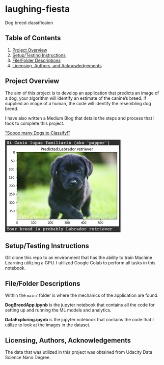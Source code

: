 # laughing-fiesta
Dog breed classificaion

[//]: # (Image References)

[image1]: ./images/blog_images/pup01.png "Sample Output"

## Table of Contents

1. [Project Overview](#overview)
2. [Setup/Testing Instructions](#setup)
3. [File/Folder Descriptions](#files)
4. [Licensing, Authors, and Acknowledgements](#licensing)

## Project Overview <a name="overview"></a>

The aim of this project is to develop an application that predicts an image of a dog, your algorithm will identify an estimate of the canine’s breed.  If supplied an image of a human, the code will identify the resembling dog breed.  

I have also written a Medium Blog that details the steps and process that I took to complete this project.  

["Soooo many Dogs to Classify!"](https://njackson-gis.medium.com/soooo-many-dogs-to-classify-22027bd8a426)

![Sample Output][image1]

## Setup/Testing Instructions <a name="setup"></a>

Git clone this repo to an environment that has the ability to train Machine Learning utilizing a GPU.  I utilized Google Colab to perform all tasks in this notebook.

## File/Folder Descriptions <a name="files"></a>

Within the `main/` folder is where the mechanics of the application are found.

**DogBreedApp.ipynb** is the jupyter notebook that contains all the code for setting up and running the ML models and analytics.

**DataExploring.ipynb** is the jupyter notebook that contains the code that I utilize to look at the images in the dataset.

## Licensing, Authors, Acknowledgements <a name="licensing"></a>

The data that was utilized in this project was obtained from Udacity Data Science Nano Degree.
